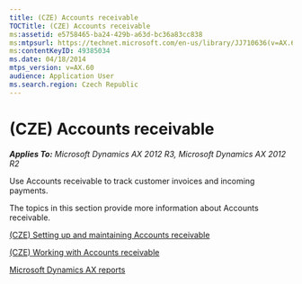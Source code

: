 ```yaml
---
title: (CZE) Accounts receivable
TOCTitle: (CZE) Accounts receivable
ms:assetid: e5758465-ba24-429b-a63d-bc36a83cc838
ms:mtpsurl: https://technet.microsoft.com/en-us/library/JJ710636(v=AX.60)
ms:contentKeyID: 49385034
ms.date: 04/18/2014
mtps_version: v=AX.60
audience: Application User
ms.search.region: Czech Republic
---
```


# (CZE) Accounts receivable 


_**Applies To:** Microsoft Dynamics AX 2012 R3, Microsoft Dynamics AX 2012 R2_

Use Accounts receivable to track customer invoices and incoming payments.

The topics in this section provide more information about Accounts receivable.

[(CZE) Setting up and maintaining Accounts receivable](cze-setting-up-and-maintaining-accounts-receivable.md)

[(CZE) Working with Accounts receivable](cze-working-with-accounts-receivable.md)

[Microsoft Dynamics AX reports](microsoft-dynamics-ax-reports.md)

  


